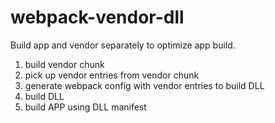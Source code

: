 # webpack-vendor-dll

Build app and vendor separately to optimize app build.

1. build vendor chunk
1. pick up vendor entries from vendor chunk
1. generate webpack config with vendor entries to build DLL
1. build DLL
1. build APP using DLL manifest
